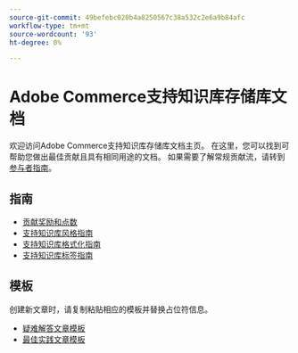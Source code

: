 ```yaml
---
source-git-commit: 49befebc020b4a8250567c38a532c2e6a9b84afc
workflow-type: tm+mt
source-wordcount: '93'
ht-degree: 0%

---
```

# Adobe Commerce支持知识库存储库文档

欢迎访问Adobe Commerce支持知识库存储库文档主页。
在这里，您可以找到可帮助您做出最佳贡献且具有相同用途的文档。
如果需要了解常规贡献流，请转到[参与者指南](../.github/CONTRIBUTING.md)。

## 指南

* [贡献奖励和点数](contribution-points.md)
* [支持知识库风格指南](guides/support-kb-styleguide.md)
* [支持知识库格式化指南](guides/kb-formatting-guide.md)
* [支持知识库标签指南](guides/kb-labels-guide.md)

## 模板

创建新文章时，请复制粘贴相应的模板并替换占位符信息。

* [疑难解答文章模板](article-templates/troubleshooting-template.md)
* [最佳实践文章模板](article-templates/best-practice-template.md)
